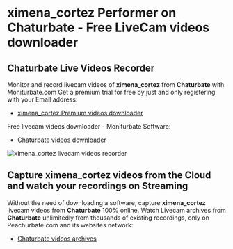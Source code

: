 # ximena_cortez Performer on Chaturbate - Free LiveCam videos downloader

## Chaturbate Live Videos Recorder

Monitor and record livecam videos of **ximena_cortez** from **Chaturbate** with Moniturbate.com
Get a premium trial for free by just and only registering with your Email address:
* [ximena_cortez Premium videos downloader](https://moniturbate.com/request-demo-licence-key.html)

Free livecam videos downloader - Moniturbate Software:
* [Chaturbate videos downloader](https://moniturbate.com/moniturbate-download-software.html)

![ximena_cortez livecam videos recorder](https://peachurnet.com/templates/moniturbate-software.png)


## Capture ximena_cortez videos from the Cloud and watch your recordings on Streaming

Without the need of downloading a software, capture **ximena_cortez** livecam videos from **Chaturbate** 100% online.
Watch Livecam archives from **Chaturbate** unlimitedly from thousands of existing recordings, only on Peachurbate.com and its websites network:
* [Chaturbate videos archives](https://peachurnet.com/)